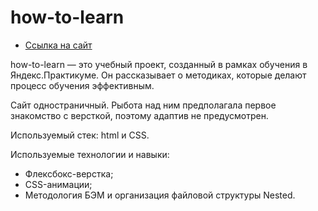 # how-to-learn

* [Ссылка на сайт](https://dashimiko.github.io/how-to-learn/)

how-to-learn — это учебный проект, созданный в рамках обучения в Яндекс.Практикуме. Он рассказывает о методиках, которые делают процесс обучения эффективным.

Сайт одностраничный. Рыбота над ним предполагала первое знакомство с версткой, поэтому адаптив не предусмотрен.

Используемый стек: html и CSS.

Используемые технологии и навыки:

- Флексбокс-верстка;
- CSS-анимации;
- Методология БЭМ и организация файловой структуры Nested.
